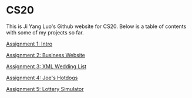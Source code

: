 # CS20
This is Ji Yang Luo's Github website for CS20. Below is a table of contents 
with some of my projects so far. 

<a href = "https://jluo01.github.io/CS20/Assignment1.html"> Assignment 1: Intro 
</a>

<a href = "https://jluo01.github.io/CS20/Assignment2/HCookies.html"> Assignment 2: Business Website </a>


<a href = "https://jluo01.github.io/CS20/Assignment3/wedding.xml"> Assignment 3: XML Wedding List </a>

<a href = "https://jluo01.github.io/CS20/Assignment4/joesHotdogs.html"> Assignment 4: Joe's Hotdogs </a>

<a href = "https://jluo01.github.io/CS20/Assignment5/LotterySim.html"> Assignment 5: Lottery Simulator</a>